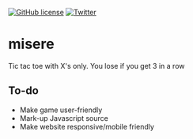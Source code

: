 [![GitHub license](https://img.shields.io/github/license/careforsometeasir/misere.svg)](https://github.com/careforsometeasir/misere/blob/master/LICENSE) [![Twitter](https://img.shields.io/twitter/url/https/github.com/careforsometeasir/misere.svg?style=social)](https://twitter.com/intent/tweet?text=Top%20notch:&url=https%3A%2F%2Fgithub.com%2Fcareforsometeasir%2Fmisere)

# misere
Tic tac toe with X's only. You lose if you get 3 in a row

## To-do
* Make game user-friendly
* Mark-up Javascript source
* Make website responsive/mobile friendly

